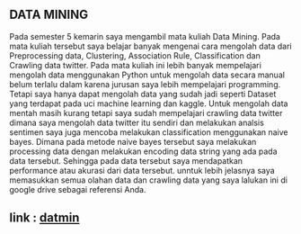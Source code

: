 ## DATA MINING

Pada semester 5 kemarin saya mengambil mata kuliah Data Mining. Pada mata kuliah tersebut saya belajar banyak mengenai cara mengolah data dari Preprocessing data, Clustering, Association Rule, Classification dan Crawling data twitter. Pada mata kuliah ini lebih banyak mempelajari mengolah data menggunakan Python untuk mengolah data secara manual belum terlalu dalam karena jurusan saya lebih mempelajari programming. Tetapi saya hanya dapat mengolah data yang sudah jadi seperti Dataset yang terdapat pada uci machine learning dan kaggle. Untuk mengolah data mentah masih kurang tetapi saya sudah mempelajari crawling data twitter dimana saya mengolah data twitter itu sendiri dan melakukan analsis sentimen saya juga mencoba melakukan classification menggunakan naive bayes. Dimana pada metode naive bayes tersebut saya melakukan processing data dengan melakukan encoding data string yang ada pada data tersebut. Sehingga pada data tersebut saya mendapatkan performance atau akurasi dari data tersebut. unntuk lebih jelasnya saya memasukkan semua olahan data dan crawling data yang saya lalukan ini di google drive sebagai referensi Anda. 
## link : [datmin](https://drive.google.com/drive/folders/1MEKVkwAKUlVbipup6XkoMHofHmHPw1in?usp=sharing)
